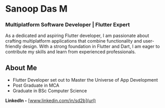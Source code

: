 # Sanoop Das M
### Multiplatform Software Developer | Flutter Expert
As a dedicated and aspiring Flutter developer, I am passionate about crafting multiplatform applications that combine functionality and user-friendly design. With a strong foundation in Flutter and Dart, I am eager to contribute my skills and learn from experienced professionals.

## About Me
- Flutter Developer set out to Master the Universe of App Development
- Post Graduate in MCA
- Graduate in BSc Computer Science

**LinkedIn -** [www.linkedin.com/in/sd2b](url)
